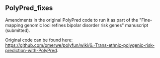 ## PolyPred_fixes

Amendments in the original PolyPred code to run it as part of the "Fine-mapping genomic loci refines bipolar disorder risk genes" manuscript (submitted).

Original code can be found here: https://github.com/omerwe/polyfun/wiki/6.-Trans-ethnic-polygenic-risk-prediction-with-PolyPred.


